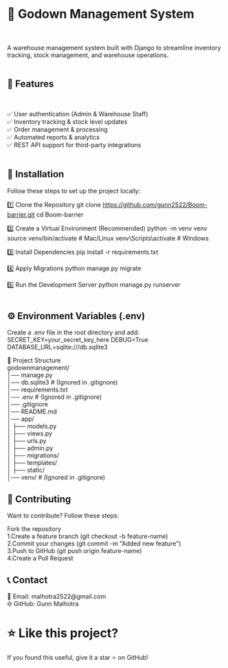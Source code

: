 

<h1>🚀 Godown Management System</h1>
<br>
<br>
A warehouse management system built with Django to streamline inventory tracking, stock management, and warehouse operations.

<br>
<br>
<h2>📌 Features</h2>
<br>

✅ User authentication (Admin & Warehouse Staff)<br>
✅ Inventory tracking & stock level updates<br>
✅ Order management & processing<br>
✅ Automated reports & analytics<br>
✅ REST API support for third-party integrations
<br>
<br>
<h2>🔧 Installation</h2>
Follow these steps to set up the project locally:

1️⃣ Clone the Repository
git clone https://github.com/gunn2522/Boom-barrier.git
cd Boom-barrier

2️⃣ Create a Virtual Environment (Recommended)
python -m venv venv
source venv/bin/activate   # Mac/Linux
venv\Scripts\activate      # Windows

3️⃣ Install Dependencies
pip install -r requirements.txt

4️⃣ Apply Migrations
python manage.py migrate

5️⃣ Run the Development Server
python manage.py runserver
<br>
<br>
<h2>⚙️ Environment Variables (.env)</h2>
Create a .env file in the root directory and add:
SECRET_KEY=your_secret_key_here
DEBUG=True
DATABASE_URL=sqlite:///db.sqlite3

📂 Project Structure
<br>
godownmanagement/<br>
│── manage.py<br>
│── db.sqlite3  # (Ignored in .gitignore)<br>
│── requirements.txt<br>
│── .env  # (Ignored in .gitignore)<br>
│── .gitignore<br>
│── README.md<br>
│── app/<br>
│   ├── models.py<br>
│   ├── views.py<br>
│   ├── urls.py<br>
│   ├── admin.py<br>
│   ├── migrations/<br>
│   ├── templates/<br>
│   ├── static/<br>
│── venv/  # (Ignored in .gitignore)<br>


<h2>🙌 Contributing</h2>
Want to contribute? Follow these steps:
<br>

Fork the repository<br>
1.Create a feature branch (git checkout -b feature-name)<br>
2.Commit your changes (git commit -m "Added new feature")<br>
3.Push to GitHub (git push origin feature-name)<br>
4.Create a Pull Request<br>


<h2>📞 Contact</h2>
📧 Email: malhotra2522@gmail.com<br>
🌐 GitHub: Gunn Malhotra<br>

<h1>⭐ Like this project?</h1>
If you found this useful, give it a star ⭐ on GitHub!

